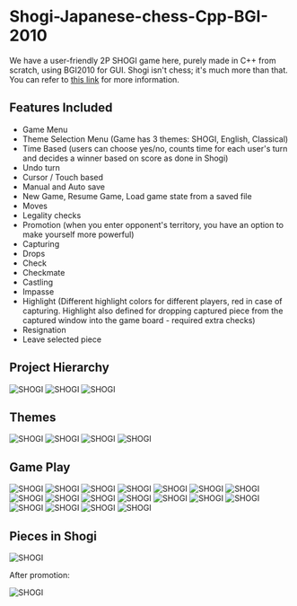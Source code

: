 # Shogi-Japanese-chess-Cpp-BGI-2010

We have a user-friendly 2P SHOGI game here, purely made in C++ from scratch, using BGI2010 for GUI. Shogi isn't chess; it's much more than that. You can refer to [this link](https://en.wikipedia.org/wiki/Shogi) for more information.

## Features Included

- Game Menu
- Theme Selection Menu (Game has 3 themes: SHOGI, English, Classical)
- Time Based (users can choose yes/no, counts time for each user's turn and decides a winner based on score as done in Shogi)
- Undo turn
- Cursor / Touch based
- Manual and Auto save
- New Game, Resume Game, Load game state from a saved file
- Moves
- Legality checks
- Promotion (when you enter opponent's territory, you have an option to make yourself more powerful)
- Capturing
- Drops
- Check
- Checkmate
- Castling
- Impasse
- Highlight (Different highlight colors for different players, red in case of capturing. Highlight also defined for dropping captured piece from the captured window into the game board - required extra checks)
- Resignation
- Leave selected piece

## Project Hierarchy
![SHOGI](img/project-hierarchy.png)
![SHOGI](img/project-hierarchy2.png)
![SHOGI](img/project-hierarchy3.png)

## Themes

![SHOGI](img/Shogi1.jpg)
![SHOGI](img/Shogi13.jpg)
![SHOGI](img/Shogi15.jpg)
![SHOGI](img/Shogi17.jpg)

## Game Play

![SHOGI](img/Shogi1.jpg)
![SHOGI](img/Shogi2.jpg)
![SHOGI](img/Shogi3.jpg)
![SHOGI](img/Shogi4.jpg)
![SHOGI](img/Shogi5.jpg)
![SHOGI](img/Shogi6.jpg)
![SHOGI](img/Shogi7.jpg)
![SHOGI](img/Shogi8.jpg)
![SHOGI](img/Shogi9.jpg)
![SHOGI](img/Shogi10.jpg)
![SHOGI](img/Shogi11.jpg)
![SHOGI](img/Shogi12.jpg)
![SHOGI](img/Shogi13.jpg)
![SHOGI](img/Shogi.jpg)
![SHOGI](img/Shogi14.jpg)
![SHOGI](img/Shogi15.jpg)
![SHOGI](img/Shogi16.jpg)
![SHOGI](img/Shogi17.jpg)

## Pieces in Shogi

![SHOGI](img/Rule1.png)

After promotion:

![SHOGI](img/Rule2.png)
